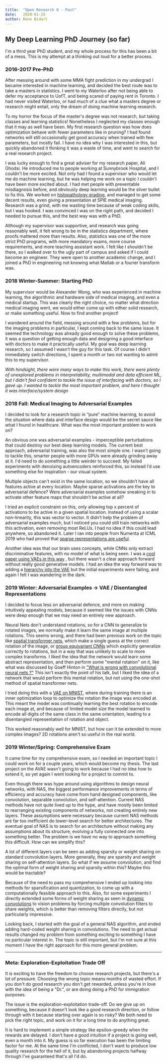 ```yaml
---
title:  "Open Research 0 - Past"
date:   2020-01-25
author: Rene Bidart
---
```


## My Deep Learning PhD Journey (so far)
I'm a third year PhD student, and my whole process for this has been a bit of a mess. This is my attempt at a thinking out loud for a better process. 

### 2016-2017 Pre-PhD
After messing around with some MMA fight prediction in my undergrad I became interested in machine learning, and decided the best route was to take a masters in statistics. I went to my Waterloo after not being able to defer my acceptance to UofT, and being scared of paying rent in Toronto. I had never visited Waterloo, or had much of a clue what a masters degree or research might entail, only the dream of doing machine learning research.

To my horror the focus of the master's degree was not research, but taking classes and learning statistics!  Nonetheless I neglected my classes enough that it may as well have been. My first research question was how does optimization behave with fewer parameters like in pruning? I had found networks will still occasionally get good accuracy when trained with few parameters, but mostly fail. I have no idea why I was interested in this, but quickly abandoned it thinking it was a waste of time, and went to search for a real research project.

I was lucky enough to find a great adviser for my research paper, Ali Ghodsi. He introduced me to people working at Sunnybrook Hospital, and I couldn't be more excited. Not only had I found a supervisor who would let me do machine learning, but he was helping me work on a topic I couldn't have been more excited about. I had met people with preventable misdiagnosis before, and obviously deep learning would be the silver bullet to fix this.  We worked on  [histopathology grading](http://www.renebidart.com/files/nuclei.pdf), and managed to get some decent results, even giving a presentation at SPIE medical imaging. Research was a grind, with me wasting time because of weak coding skills, but I was hooked.  I was convinced I was on the right path, and decided I needed to pursue this, and the best way was with a PhD.

Although my supervisor was supportive, and research was going reasonably well, it felt wrong to be in the statistics department, where proofs mattered more than results. Also, statistics was one of the more strict PhD programs, with more mandatory exams, more course requirements, and more teaching assistant work. I felt like I shouldn't be there, so I walked over to the ugly part of campus and asked if I could become an engineer. They were open to another academic change, and I joined a PhD in engineering not knowing what Matlab or a fourier transform was. 


### 2018 Winter-Summer: Starting PhD
My supervisor would be Alexander Wong, who was experienced in machine learning, the algorithmic and hardware side of medical imaging,  and even a medical startup. This was clearly the right choice, no matter what direction medical imaging went, we would either come up with either solid research, or make something useful. Now to find another project!

I wandered around the field, messing around with a few problems, but for the imaging problems in particular, I kept coming back to the same issue. It seemed the technology was already good enough to solve these problems, it was a question of getting enough data and designing a good interface with doctors to make it practically useful. My goal was deep learning research, so I assumed I wasn’t the guy for this task. Of course I didn't immediately switch directions, I spent a month or two not wanting to admit this to my supervisor.

*With hindsight, there were many ways to make this work, there were plenty of unexplored problems in interpretability, multimodal and data efficient ML, but I didn't feel confident to tackle the issue of interfacing with doctors, so I gave up. I wanted to tackle the most important problem, and here I thought it was interface/system design*

### 2018 Fall: Medical Imaging to Adversarial Examples
I decided to look for a research topic in “pure” machine learning, to avoid the situation where data and interface design would be the secret sauce like what I found in healthcare. What was the most important problem to work on?

An obvious one was adversarial examples - imperceptible perturbations that could destroy our best deep learning models. The current best approach, adversarial training,  was also the most simple one. I wasn’t going to tackle this,  smarter people with more GPUs were already grinding away at it. I'd need to do something a little weirder to succeed. My failed experiments with denoising autoencoders reinforced this, so instead I’d use something else for inspiration - our visual system. 

Multiple objects can't exist in the same location, so we shouldn’t have all features active at every location. Maybe sparse activations are the key to adversarial defence? Were adversarial examples somehow sneaking in to activate other feature maps that shouldn’t be active at all?

I tried an explicit constraint on this, only allowing top x percent of activations to be active in a given spatial location. Instead of using a scalar non-linearity, this was vector to vector. It didn’t help the problem of adversarial examples much, but I noticed you could still train networks with this activation, even removing most ReLUs. I had no idea if this could lead anywhere, so abandoned it. Later I ran into people from Numenta at ICML 2019 who had proved that [sparse representations are useful](https://arxiv.org/abs/1903.11257). 

Another idea was that our brain uses concepts, while CNNs only extract discriminative features, with no model of what is being seen. I was a [cool paper using VAEs in this way](https://arxiv.org/abs/1805.09190) , but there wasn't a clear approach forward without really good generative models. I had an idea the way forward was to adding a [hierarchy into the VAE](https://github.com/renebidart/hvae) but the initial experiments were failing, and again I felt I was wandering in the dark.

### 2019 Winter: Adversarial Examples -> VAE / Disentangled Representations
I decided to focus less on adversarial defence, and more on making intuitively appealing models, because it seemed like the issues with CNNs were deep enough that we may need an entirely new approach. 

Neural Nets don't understand rotations, so for a CNN to generalize to rotated images, we normally make it learn the same image at multiple rotations. This seems wrong, and there had been previous work on the topic like [spatial transformer nets](https://arxiv.org/abs/1506.02025), which make a single guess at the correct rotation of the image, or [group equivariant CNNs](http://proceedings.mlr.press/v48/cohenc16.pdf) which explicitly generalize correctly to rotations, but in a way that was unlikely to scale to more complex transforms. I liked the idea that the network would learn some abstract representation, and then perform some "mental rotation" on it,  like what was discussed by Goeff Hinton in ["What is wrong with convolutional neural nets ?"](http://www.youtube.com/watch?v=rTawFwUvnLE&t=19m50s) This isn't exactly the point of his talk, but I liked the idea of a network that would perform this mental rotation, but not using the one-shot method of spatial transformer nets.

I tried doing this with a [VAE on MNIST](https://arxiv.org/abs/1905.05300), where during training there is an inner optimization loop to optimize the rotation the image was encoded at. This meant the model was continually learning the best rotation to encode each image at, and because of limited model size the model learned to encode all digits of the same class in the same orientation, leading to a disentangled representation of rotation and object.

This worked reasonably well for MNIST, but how can it be extended to more complex images? 2D rotations aren't so useful in the real world.


### 2019 Winter/Spring: Comprehensive Exam
It came time for my comprehensive exam, so I needed an important topic I could work on for a couple years, which would become my thesis. The last project on the AVAE wasn't going to work because I had no idea how to extend it, so yet again I went looking for a project to commit to.

Even though there was hype around using algorithms to design neural networks, with NAS, the biggest performance improvements in terms of efficiency and accuracy have come from hand designed components, like convolution, separable convolution, and self-attention. Current NAS methods have not quite lived up to the hype, and have mostly been limited to rearranging existing components of networks, not creating entirely new layers. These assumptions were necessary because current NAS methods are far too inefficient do lower-level search for better architectures. The eventual goal of NAS is to search for an architecture without making any assumptions about its structure, evolving a fully connected one into something better. The problem is we have no way to approach something this difficult. How can we simplify this?

A lot of different layers can be seen as adding sparsity or weight sharing on standard convolution layers. More generally, they are sparsity and weight sharing on self-attention layers. So what if we assume convolution, and find the optimal form of weight sharing and sparsity within this? Maybe this would be tractable?

Because of the need to pass my comprehensive I ended up looking into methods for sparsification and quantization, to come up with a computationally feasible approach to this. Also, for some experiments I directly extended some forms of weight sharing as seen in [dynamic convolutions](https://arxiv.org/abs/1901.10430) to vision problems by forcing multiple convolution filters to share weights, which is better than removing filters directly, but not particularly impressive.

Looking back, I started with the goal of a general NAS algorithm, and ended adding hard-coded weight sharing in convolutions. The need to get actual results changed my problem from something exciting to something I have no particular interest in. The topic is still important, but I'm not sure at this moment I have the right approach for this more general problem.

_______

### Meta: Exploration-Exploitation Trade Off
It is exciting to have the freedom to choose research projects, but there's a lot of pressure. Choosing the wrong topic means months of wasted effort. If you don't do good research you don't get rewarded, unless you're in love with the idea of being a "Dr.", or are doing doing a PhD for immigration purposes.

The issue is the exploration-exploitation trade-off. Do we give up on something, because it doesn't look like a good research direction, or follow through with it because starting over again is so risky?  We both need to pick the right topic, and work on it for a long time to do anything great.

It is hard to implement a simple strategy like epsilon-greedy when the rewards are delayed. I don't have a good intuition if a project is going well, even a month into it. My guess is so far execution has been the limiting factor for me. At the same time I'm conflicted, I don't want to produce low quality research for the hell of it, but by abandoning projects halfway through I've guaranteed that's all I'd do.









